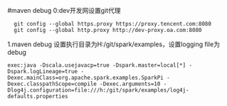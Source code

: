 #maven debug
0:dev开发网设置git代理
```text
  git config --global https.proxy https://proxy.tencent.com:8080
  git config --global http.proxy http://dev-proxy.oa.com:8080
```

1.maven debug 设置执行目录为H:/git/spark/examples，设置logging file为debug
```shell
exec:java -Dscala.usejavacp=true -Dspark.master=local[*] -Dspark.logLineage=true -Dexec.mainClass=org.apache.spark.examples.SparkPi -Dexec.classpathScope=compile -Dexec.arguments=10 -Dlog4j.configuration=file:///h:/git/spark/examples/log4j-defaults.properties
```


